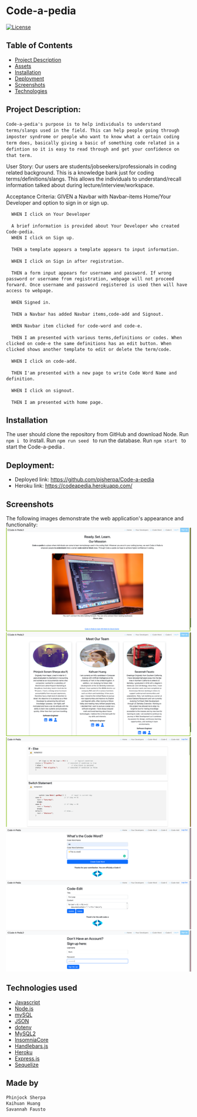 # Code-a-pedia 
  [![License](https://img.shields.io/badge/license-mit-blue.svg)
      ](https://opensource.org/licenses/mit)
  

  ## Table of Contents
* [Project Description](#Project-Description)
* [Assets](#assets)
* [Installation](#installation)
* [Deployment](#Deployment)
* [Screenshots](#Screenshots)
* [Technologies](#technologies)


## Project Description:
`
Code-a-pedia's purpose is to help individuals to understand terms/slangs used in the field. This can help people going through imposter syndrome or people who want to know what a certain coding term does, basically giving a basic of something code related in a defintion so it is easy to read through and get your confidence on that term.
`

User Story:
Our users are students/jobseekers/professionals in coding related background. This is a knowledge bank just for coding        terms/definitions/slangs. This allows the individuals to understand/recall information talked about during lecture/interview/workspace.
      
Acceptance Criteria:
      GIVEN a Navbar with Navbar-items Home/Your Developer and option to sign in or sign up.

      WHEN I click on Your Developer

      A brief information is provided about Your Developer who created Code-pedia.
      WHEN I click on Sign up.
      
      THEN a template appears a template appears to input information.
      
      WHEN I click on Sign in after registration.
      
      THEN a form input appears for username and password. If wrong password or username from registration, webpage will not proceed               forward. Once username and password registered is used then will have access to webpage.
      
      WHEN Signed in. 
       
      THEN a Navbar has added Navbar items,code-add and Signout.
         
      WHEN Navbar item clicked for code-word and code-e.
      
      THEN I am presented with various terms,definitions or codes. When clicked on code-e the same definitions has an edit button. When           clicked shows another template to edit or delete the term/code.
      
      WHEN I click on code-add.
      
      THEN I'am presented with a new page to write Code Word Name and definition.
      
      WHEN I click on signout.
      
      THEN I am presented with home page.


## Installation 
The user should clone the repository from GitHub and download Node. 
Run `npm i ` to install.
Run `npm run seed ` to run the database.
Run `npm start ` to start the Code-a-pedia .


## Deployment:
- Deployed link: https://github.com/pjsherpa/Code-a-pedia
- Heroku link: https://codeapedia.herokuapp.com/

## Screenshots
The following images demonstrate the web application's appearance and functionality:
![pic1](public/images/p1.png)
![pic2](public/images/p2.png)
![pic3](public/images/p3.png)
![pic4](public/images/p4.png)
![pic5](public/images/p5.png)
![pic6](public/images/p6.png)


## Technologies used
- [Javascript](https://www.w3schools.com/jsref/default.asp)
- [Node.js](https://nodejs.org/en/)
- [mySQL](https://www.mysql.com/)
- [JSON](https://www.json.org/json-en.html)
- [dotenv](https://www.npmjs.com/package/dotenv)
- [MySQL2](https://www.npmjs.com/package/mysql2)
- [InsomniaCore](https://insomnia.rest/products/insomnia)
- [Handlebars.js](https://handlebarsjs.com/)
- [Heroku](https://heroku.com/)
- [Express.js](https://expressjs.com/)
- [Sequelize](https://sequelize.org/)



## Made by 
```
Phinjock Sherpa
Kaihuan Huang
Savannah Fausto

```
